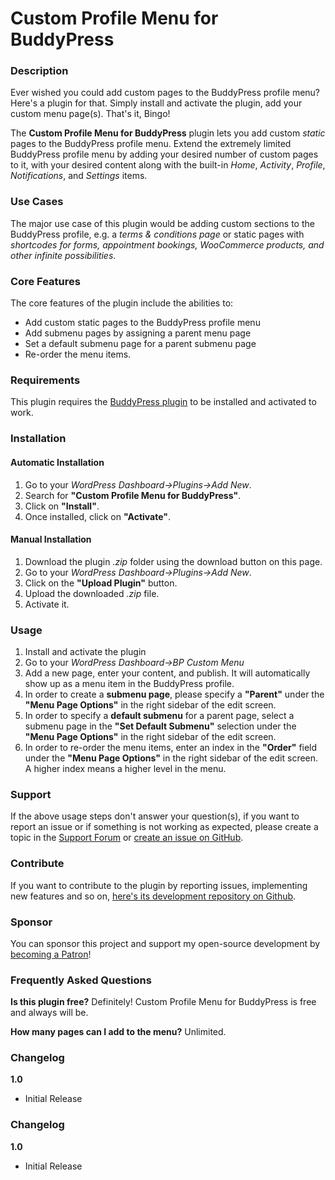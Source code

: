# Custom Profile Menu for BuddyPress
### Description
Ever wished you could add custom pages to the BuddyPress profile menu? Here's a plugin for that. Simply install and activate the plugin, add your custom menu page(s). That's it, Bingo!

The **Custom Profile Menu for BuddyPress** plugin lets you add custom *static* pages to the BuddyPress profile menu. Extend the extremely limited BuddyPress profile menu by adding your desired number of custom pages to it, with your desired content along with the built-in *Home*, *Activity*, *Profile*, *Notifications*, and *Settings* items.

### Use Cases
The major use case of this plugin would be adding custom sections to the BuddyPress profile, e.g. a *terms & conditions page* or static pages with *shortcodes for forms, appointment bookings, WooCommerce products, and other infinite possibilities*.

### Core Features
The core features of the plugin include the abilities to:
* Add custom static pages to the BuddyPress profile menu
* Add submenu pages by assigning a parent menu page
* Set a default submenu page for a parent submenu page
* Re-order the menu items.


### Requirements
This plugin requires the [BuddyPress plugin](https://wordpress.org/plugins/buddypress/) to be installed and activated to work.

### Installation
#### Automatic Installation
1. Go to your *WordPress Dashboard→Plugins→Add New*.
2. Search for **"Custom Profile Menu for BuddyPress"**.
3. Click on **"Install"**.
4. Once installed, click on **"Activate"**.

#### Manual Installation
1. Download the plugin *.zip* folder using the download button on this page.
2. Go to your *WordPress Dashboard→Plugins→Add New*.
3. Click on the **"Upload Plugin"** button.
4. Upload the downloaded *.zip* file.
5. Activate it.

### Usage
1. Install and activate the plugin
2. Go to your *WordPress Dashboard→BP Custom Menu*
3. Add a new page, enter your content, and publish. It will automatically show up as a menu item in the BuddyPress profile.
4. In order to create a **submenu page**, please specify a **"Parent"** under the **"Menu Page Options"** in the right sidebar of the edit screen.
5. In order to specify a **default submenu** for a parent page, select a submenu page in the **"Set Default Submenu"** selection under the **"Menu Page Options"** in the right sidebar of the edit screen.
6. In order to re-order the menu items, enter an index in the **"Order"** field under the **"Menu Page Options"** in the right sidebar of the edit screen. A higher index means a higher level in the menu.

### Support
If the above usage steps don't answer your question(s), if you want to report an issue or if something is not working as expected, please create a topic in the [Support Forum](https://wordpress.org/support/plugin/bp-custom-menu/) or [create an issue on GitHub](https://github.com/nfmohit-wpmudev/bp-custom-menu/issues/new/choose).

### Contribute
If you want to contribute to the plugin by reporting issues, implementing new features and so on, [here's its development repository on Github](https://github.com/nfmohit-wpmudev/bp-custom-menu).

### Sponsor
You can sponsor this project and support my open-source development by [becoming a Patron](https://www.patreon.com/nfmohit)!

### Frequently Asked Questions

**Is this plugin free?**
Definitely! Custom Profile Menu for BuddyPress is free and always will be.

**How many pages can I add to the menu?**
Unlimited.

### Changelog

**1.0**
* Initial Release

### Changelog

**1.0**
* Initial Release
